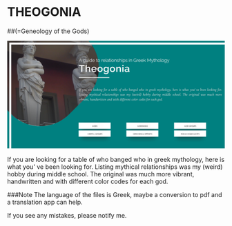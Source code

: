 # THEOGONIA 
##(=Geneology of the Gods)

[![Theogonia](https://github.com/foxelas/theogonia/raw/master/preview.png)](https://foxelas.github.io/theogonia/)

If you are looking for a table of who banged who in greek mythology, here is what you' ve been looking for. 
Listing mythical relationships was my (weird) hobby during middle school.
The original was much more vibrant, handwritten and with different color codes for each god.

###Note 
The language of the files is Greek, maybe a conversion to pdf and a translation app can help.

If you see any mistakes, please notify me. 
